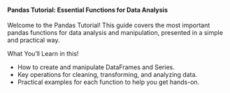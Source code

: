 #### Pandas Tutorial: Essential Functions for Data Analysis
Welcome to the Pandas Tutorial! This guide covers the most important pandas functions for data analysis and manipulation, presented in a simple and practical way.

What You’ll Learn in this!
- How to create and manipulate DataFrames and Series.
- Key operations for cleaning, transforming, and analyzing data.
- Practical examples for each function to help you get hands-on.
